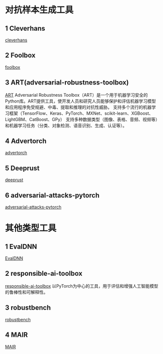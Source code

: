# 对抗样本生成工具
## 1 Cleverhans
[cleverhans](https://github.com/tensorflow/cleverhans)

## 2 Foolbox
[foolbox](https://github.com/bethgelab/foolbox)

## 3 ART(adversarial-robustness-toolbox)
[ART](https://github.com/IBM/adversarial-robustness-toolbox)
Adversarial Robustness Toolbox（ART）是一个用于机器学习安全的Python库。ART提供工具，使开发人员和研究人员能够保护和评估机器学习模型和应用程序免受规避、中毒、提取和推理的对抗性威胁。
支持多个流行的机器学习框架（TensorFlow、Keras、PyTorch、MXNet、scikit-learn、XGBoost、LightGBM、CatBoost、GPy）
支持多种数据类型（图像、表格、音频、视频等）和机器学习任务（分类、对象检测、语音识别、生成、认证等）。


## 4 Advertorch
[advertorch](https://github.com/BorealisAI/advertorch)

## 5 Deeprust
[deeprust](https://github.com/DSE-MSU/DeepRobust)

## 6 adversarial-attacks-pytorch
[adversarial-attacks-pytorch](https://github.com/Harry24k/adversarial-attacks-pytorch)

## 

# 其他类型工具
## 1 EvalDNN
[EvalDNN](https://github.com/yqtianust/EvalDNN)

## 2 responsible-ai-toolbox
[responsible-ai-toolbox](https://github.com/mit-ll-responsible-ai/responsible-ai-toolbox)
以PyTorch为中心的工具，用于评估和增强人工智能模型的鲁棒性和可解释性。

## 3 robustbench
[robustbench](https://github.com/RobustBench/robustbench)

## 4 MAIR
[MAIR](https://github.com/Harry24k/MAIR)
